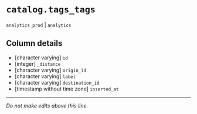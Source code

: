 # `catalog.tags_tags`
`analytics_prod` | `analytics`

## Column details
* [character varying] `id`
* [integer]   `_distance`
* [character varying] `origin_id`
* [character varying] `label`
* [character varying] `destination_id`
* [timestamp without time zone] `inserted_at`

-------------------------------------------------------------------------------
*Do not make edits above this line.*

